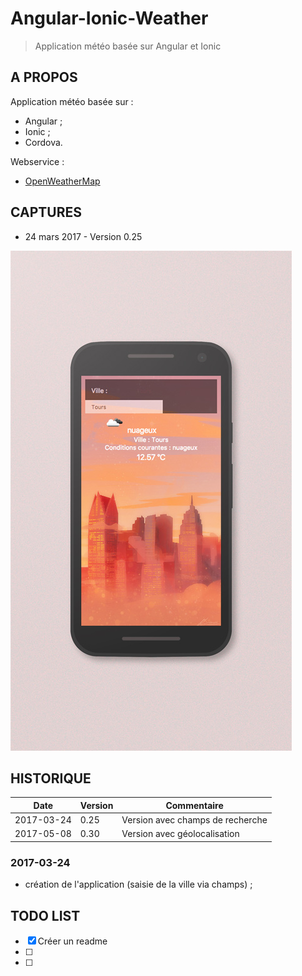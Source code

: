 # Angular-Ionic-Weather

> Application météo basée sur Angular et Ionic

## A PROPOS
Application météo basée sur :
* Angular ;
* Ionic ;
* Cordova.

Webservice : 
* [OpenWeatherMap](http://openweathermap.org/)

## CAPTURES
* 24 mars 2017 - Version 0.25

![version 0.25](https://github.com/claudebueno/Angular-Ionic-Weather/blob/master/aiw-0-25.jpg)

## HISTORIQUE

 Date | Version | Commentaire 
--- | --- | ---
2017-03-24 | 0.25 | Version avec champs de recherche
2017-05-08 | 0.30 | Version avec géolocalisation


### 2017-03-24
* création de l'application (saisie de la ville via champs) ;

## TODO LIST

- [x] Créer un readme 
- [ ]
- [ ] 